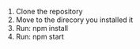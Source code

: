 1. Clone the repository
2. Move to the direcory you installed it
3. Run: npm install
4. Run: npm start
